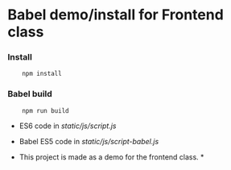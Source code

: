 # Babel demo/install for Frontend class

### Install

```
    npm install
```
### Babel build
```
    npm run build
```

* ES6 code in *static/js/script.js*
* Babel ES5 code in *static/js/script-babel.js*

* This project is made as a demo for the frontend class. *
